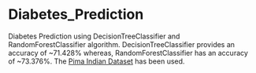 # Diabetes_Prediction

Diabetes Prediction using DecisionTreeClassifier and RandomForestClassifier algorithm. DecisionTreeClassifier provides an accuracy of ~71.428% whereas, RandomForestClassifier has an accuracy of ~73.376%. The [Pima Indian Dataset](https://www.kaggle.com/uciml/pima-indians-diabetes-database/version/1) has been used.

